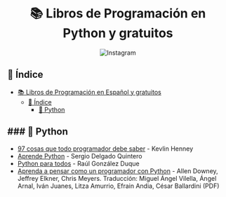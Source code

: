 <div align="center">

# 📚 Libros de Programación en Python y gratuitos

![Instagram](https://www.instagram.com/dannyvyd/)

</div>

## 📖 Índice

- [📚 Libros de Programación en Español y gratuitos](#-libros-de-programación-en-python-y-gratuitos)
  - [📖 Índice](#-índice)
    - [🐍 Python](#-python)

## ### 🐍 Python

- [97 cosas que todo programador debe saber](https://97cosas.com/programador/) - Kevlin Henney
- [Aprende Python](https://aprendepython.es/_downloads/907b5202c1466977a8d6bd3a2641453f/aprendepython.pdf) - Sergio Delgado Quintero
- [Python para todos](https://launchpadlibrarian.net/18980633/Python%20para%20todos.pdf) - Raúl González Duque
- [Aprenda a pensar como un programador con Python](https://argentinaenpython.com/quiero-aprender-python/aprenda-a-pensar-como-un-programador-con-python.pdf) - Allen Downey, Jeffrey Elkner, Chris Meyers. Traducción: Miguel Ángel Vilella, Ángel Arnal, Iván Juanes, Litza Amurrio, Efrain Andia, César Ballardini (PDF)
